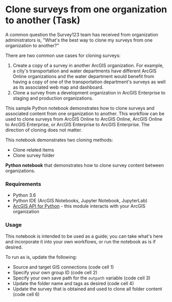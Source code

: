 # Clone surveys from one organization to another (Task)

A common question the Survey123 team has received from organization administrators is, "What's the best way to clone my surveys from one organization to another?"

There are two common use cases for cloning surveys:
1. Create a copy of a survey in another ArcGIS organization. For example, a city's transportation and water departments have different ArcGIS Online organizations and the water department would benefit from having a copy of one of the transportation department's surveys as well as its associated web map and dashboard.
2. Clone a survey from a development organization in ArcGIS Enterprise to staging and production organizations.

This sample Python notebook demonstrates how to clone surveys and associated content from one organization to another. This workflow can be used to clone surveys from ArcGIS Online to ArcGIS Online, ArcGIS Online to ArcGIS Enterprise, or ArcGIS Enterprise to ArcGIS Enterprise. The direction of cloning does not matter.

This notebook demonstrates two cloning methods:

- Clone related items
- Clone survey folder

**Python notebook** that demonstrates how to clone survey content between organizations.

### Requirements
- Python 3.6
- Python IDE (ArcGIS Notebooks, Jupyter Notebook, JupyterLab)
- [ArcGIS API for Python](https://developers.arcgis.com/python/) - this module interacts with your ArcGIS organization

### Usage

This notebook is intended to be used as a guide; you can take what's here and incorporate it into your own workflows, or run the notebook as is if desired. 

To run as is, update the following:

- Source and target GIS connections (code cell 1)
- Specify your own group ID (code cell 2)
- Specify your own save path for the `outpath` variable (code cell 3)
- Update the folder name and tags as desired (code cell 4)
- Update the survey that is obtained and used to clone all folder content (code cell 6)

